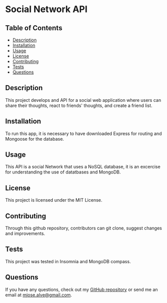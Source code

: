 
# Social Network API

## Table of Contents
- [Description](#description)
- [Installation](#installation)
- [Usage](#usage)
- [License](#license)
- [Contributing](#contributing)
- [Tests](#tests)
- [Questions](#questions)

## Description
This project develops and API for a social web application where users can share their thoughts, react to friends' thoughts, and create a friend list. 

## Installation
To run this app, it is necessary to have downloaded Express for routing and Mongoose for the database.

## Usage
This API is a social Network that uses a NoSQL database, it is an excercise for understanding the use of datatbases and MongoDB.

## License
This project is licensed under the MIT License.

## Contributing
Through this github repository, contributors can git clone, suggest changes and improvements.

## Tests
This project was tested in Insomnia and MongoDB compass.

## Questions
If you have any questions, check out my [GitHub repository](https://github.com/MajoAlvarezcode) or send me an email at mjose.alve@gmail.com.

